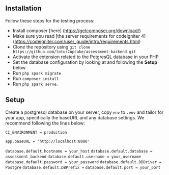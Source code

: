 ## Installation

Follow these steps for the testing process:
- Install composer [here] (https://getcomposer.org/download/)
- Make sure you read [the server requirements for codeigniter 4] (https://codeigniter.com/user_guide/intro/requirements.html) 
- Clone the repository using `git clone https://github.com/lotusCupcake/assessment-backend.git`
- Activate the extension related to the PotgresQL database in your PHP
- Set the database configuration by looking at and following the **Setup** below
- Run `php spark migrate`
- Run `composer install`
- Run `php spark serve`.

## Setup

Create a postgresql database on your server, copy `env` to `.env` and tailor for your app, specifically the baseURL
and any database settings. We recommend following the lines below:

`CI_ENVIRONMENT = production`

`app.baseURL = 'http://localhost:8080'`

`database.default.hostname = your_host`
`database.default.database = assessment_backend`
`database.default.username = your_username`
`database.default.password = your_password`
`database.default.DBDriver = Postgre`
`database.default.DBPrefix =`
`database.default.port = your_port`

